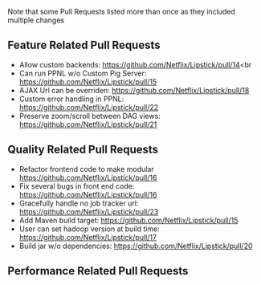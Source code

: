 Note that some Pull Requests listed more than once as they included multiple changes

## Feature Related Pull Requests
* Allow custom backends: https://github.com/Netflix/Lipstick/pull/14<br
* Can run PPNL w/o Custom Pig Server: https://github.com/Netflix/Lipstick/pull/15
* AJAX Url can be overriden: https://github.com/Netflix/Lipstick/pull/18
* Custom error handling in PPNL: https://github.com/Netflix/Lipstick/pull/22
* Preserve zoom/scroll between DAG views: https://github.com/Netflix/Lipstick/pull/21

## Quality Related Pull Requests
* Refactor frontend code to make modular https://github.com/Netflix/Lipstick/pull/16
* Fix several bugs in front end code: https://github.com/Netflix/Lipstick/pull/16
* Gracefully handle no job tracker url: https://github.com/Netflix/Lipstick/pull/23
* Add Maven build target: https://github.com/Netflix/Lipstick/pull/15
* User can set hadoop version at build time: https://github.com/Netflix/Lipstick/pull/17
* Build jar w/o dependencies: https://github.com/Netflix/Lipstick/pull/20

## Performance Related Pull Requests
